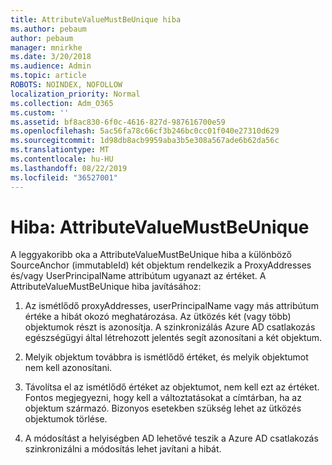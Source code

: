 ```yaml
---
title: AttributeValueMustBeUnique hiba
ms.author: pebaum
author: pebaum
manager: mnirkhe
ms.date: 3/20/2018
ms.audience: Admin
ms.topic: article
ROBOTS: NOINDEX, NOFOLLOW
localization_priority: Normal
ms.collection: Adm_O365
ms.custom: ''
ms.assetid: bf8ac830-6f0c-4616-827d-987616700e59
ms.openlocfilehash: 5ac56fa78c66cf3b246bc0cc01f040e27310d629
ms.sourcegitcommit: 1d98db8acb9959aba3b5e308a567ade6b62da56c
ms.translationtype: MT
ms.contentlocale: hu-HU
ms.lasthandoff: 08/22/2019
ms.locfileid: "36527001"
---
```

# <a name="error-attributevaluemustbeunique"></a>Hiba: AttributeValueMustBeUnique

A leggyakoribb oka a AttributeValueMustBeUnique hiba a különböző SourceAnchor (immutableId) két objektum rendelkezik a ProxyAddresses és/vagy UserPrincipalName attribútum ugyanazt az értéket. A AttributeValueMustBeUnique hiba javításához:
  
1. Az ismétlődő proxyAddresses, userPrincipalName vagy más attribútum értéke a hibát okozó meghatározása. Az ütközés két (vagy több) objektumok részt is azonosítja. A szinkronizálás Azure AD csatlakozás egészségügyi által létrehozott jelentés segít azonosítani a két objektum.
    
2. Melyik objektum továbbra is ismétlődő értéket, és melyik objektumot nem kell azonosítani.
    
3. Távolítsa el az ismétlődő értéket az objektumot, nem kell ezt az értéket. Fontos megjegyezni, hogy kell a változtatásokat a címtárban, ha az objektum származó. Bizonyos esetekben szükség lehet az ütközés objektumok törlése.
    
4. A módosítást a helyiségben AD lehetővé teszik a Azure AD csatlakozás szinkronizálni a módosítás lehet javítani a hibát.
    

